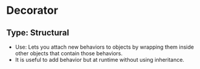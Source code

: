 # Decorator
## Type: Structural
* Use: Lets you attach new behaviors to objects by wrapping them inside other objects that contain those behaviors.
* It is useful to add behavior but at runtime without using inheritance.